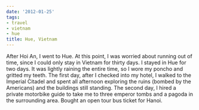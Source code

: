 ```yaml
---
date: '2012-01-25'
tags:
- travel
- vietnam
- hue
title: Hue, Vietnam
---
```


After Hoi An, I went to Hue. At this point, I was worried about running out of time, since I could only stay in Vietnam for thirty days. I stayed in Hue for two days. It was lightly raining the entire time, so I wore my poncho and gritted my teeth. The first day, after I checked into my hotel, I walked to the Imperial Citadel and spent all afternoon exploring the ruins (bombed by the Americans) and the buildings still standing. The second day, I hired a private motorbike guide to take me to three emperor tombs and a pagoda in the surrounding area. Bought an open tour bus ticket for Hanoi.
